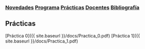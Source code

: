 ### [Novedades](./) [Programa](programa)  [Prácticas](practicas)  [Docentes](docentes)  [Bibliografía](bibliografia)

## Prácticas

[Práctica 0]({{ site.baseurl }}/docs/Practica_0.pdf)
[Práctica 1]({{ site.baseurl }}/docs/Practica_1.pdf)
